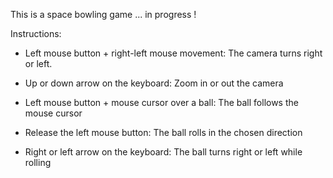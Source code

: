 This is a space bowling game ... in progress !

Instructions:

- Left mouse button + right-left mouse movement: The camera turns right or left. 

- Up or down arrow on the keyboard: Zoom in or out the camera

- Left mouse button + mouse cursor over a ball: The ball follows the mouse cursor

- Release the left mouse button: The ball rolls in the chosen direction

- Right or left arrow on the keyboard: The ball turns right or left while rolling


